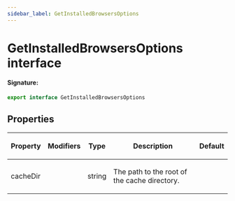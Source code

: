 ```yaml
---
sidebar_label: GetInstalledBrowsersOptions
---
```


# GetInstalledBrowsersOptions interface

#### Signature:

```typescript
export interface GetInstalledBrowsersOptions
```

## Properties

<table><thead><tr><th>

Property

</th><th>

Modifiers

</th><th>

Type

</th><th>

Description

</th><th>

Default

</th></tr></thead>
<tbody><tr><td>

<span id="cachedir">cacheDir</span>

</td><td>

</td><td>

string

</td><td>

The path to the root of the cache directory.

</td><td>

</td></tr>
</tbody></table>
